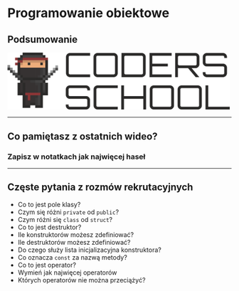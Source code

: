<!-- .slide: data-background="#111111" -->

# Programowanie obiektowe

## Podsumowanie

<a href="https://coders.school">
    <img width="500" src="../coders_school_logo.png" alt="Coders School" class="plain">
</a>

___

## Co pamiętasz z ostatnich wideo?

### Zapisz w notatkach jak najwięcej haseł
<!-- .element: class="fragment fade-in" -->

___

## Częste pytania z rozmów rekrutacyjnych

* <!-- .element: class="fragment fade-in" --> Co to jest pole klasy?
* <!-- .element: class="fragment fade-in" --> Czym się różni <code>private</code> od <code>public</code>?
* <!-- .element: class="fragment fade-in" --> Czym różni się <code>class</code> od <code>struct</code>?
* <!-- .element: class="fragment fade-in" --> Co to jest destruktor?
* <!-- .element: class="fragment fade-in" --> Ile konstruktorów możesz zdefiniować?
* <!-- .element: class="fragment fade-in" --> Ile destruktorów możesz zdefiniować?
* <!-- .element: class="fragment fade-in" --> Do czego służy lista inicjalizacyjna konstruktora?
* <!-- .element: class="fragment fade-in" --> Co oznacza <code>const</code> za nazwą metody?
* <!-- .element: class="fragment fade-in" --> Co to jest operator?
* <!-- .element: class="fragment fade-in" --> Wymień jak najwięcej operatorów
* <!-- .element: class="fragment fade-in" --> Których operatorów nie można przeciążyć?
